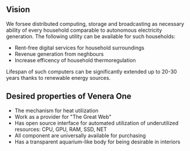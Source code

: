 ## Vision

We forsee distributed computing, storage and broadcasting as necessary ability of every household comparable to autonomous electricity generation. The following utility can be available for such households:
- Rent-free digital services for household surroundings
- Revenue generation from neghbours
- Increase efficency of household thermoregulation

Lifespan of such computers can be significantly extended up to 20-30 years thanks to renewable energy sources.

## Desired properties of Venera One

- The mechanism for heat utilization
- Work as a provider for "The Great Web"
- Has open source interface for automated utilization of underutilized resources: CPU, GPU, RAM, SSD, NET
- All component are universally available for purchasing
- Has a transparent aquarium-like body for being desirable in interiors
